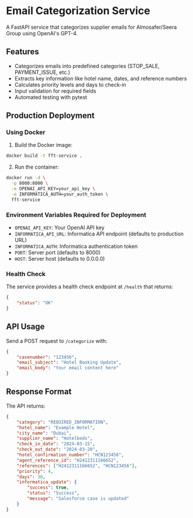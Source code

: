 # Email Categorization Service

A FastAPI service that categorizes supplier emails for Almosafer/Seera Group using OpenAI's GPT-4.

## Features

- Categorizes emails into predefined categories (STOP_SALE, PAYMENT_ISSUE, etc.)
- Extracts key information like hotel name, dates, and reference numbers
- Calculates priority levels and days to check-in
- Input validation for required fields
- Automated testing with pytest


## Production Deployment

### Using Docker 

1. Build the Docker image:
```bash
docker build -t fft-service .
```

2. Run the container:
```bash
docker run -d \
  -p 8000:8000 \
  -e OPENAI_API_KEY=your_api_key \
  -e INFORMATICA_AUTH=your_auth_token \
  fft-service
```

### Environment Variables Required for Deployment

- `OPENAI_API_KEY`: Your OpenAI API key
- `INFORMATICA_API_URL`: Informatica API endpoint (defaults to production URL)
- `INFORMATICA_AUTH`: Informatica authentication token
- `PORT`: Server port (defaults to 8000)
- `HOST`: Server host (defaults to 0.0.0.0)

### Health Check

The service provides a health check endpoint at `/health` that returns:
```json
{
    "status": "OK"
}
```

## API Usage

Send a POST request to `/categorize` with:
```json
{
    "casenumber": "123456",
    "email_subject": "Hotel Booking Update",
    "email_body": "Your email content here"
}
```

## Response Format

The API returns:
```json
{
    "category": "REQUIRED_INFORMATION",
    "hotel_name": "Example Hotel",
    "city_name": "Dubai",
    "supplier_name": "Hotelbeds",
    "check_in_date": "2024-03-15",
    "check_out_date": "2024-03-20",
    "hotel_confirmation_number": "HCN123456",
    "agent_reference_id": "H2412311166652",
    "references": ["H2412311166652", "HCN123456"],
    "priority": 4,
    "days": 30,
    "informatica_update": {
        "success": true,
        "status": "Success",
        "message": "Salesforce case is updated"
    }
}
```

